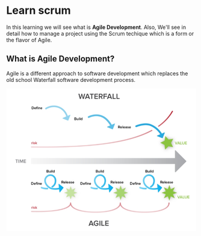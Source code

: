 # Learn scrum 
In this learning we will see what is <b>Agile Development</b>. Also, We'll see in detail how to manage a project using the Scrum techique which is a form or the flavor of Agile.

## What is Agile Development?
Agile is a different approach to software development which replaces the old school Waterfall software development process.

![Alt text](./agile_2.jpg?raw=true,"View")